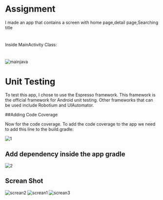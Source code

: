 # Assignment

I made an app that contains a screen with home page,detail page,Searching title

#
Inside MainActivity Class:
#
![mainjava](https://user-images.githubusercontent.com/15821172/64904860-10d6a980-d6e1-11e9-86a7-e3d148adaf71.PNG)



# Unit Testing

To test this app, I chose to use the Espresso framework. This framework is the official framework for Android unit testing. Other frameworks that can be used include Robotium and UIAutomator.

##Adding Code Coverage

Now for the code coverage. To add the code coverage to the app we need to add this line to the build.gradle:

 ![1](https://user-images.githubusercontent.com/15821172/64888379-e6063a00-d67b-11e9-81c4-7f324f5e353d.PNG)



##  Add dependency inside the app gradle
![2](https://user-images.githubusercontent.com/15821172/64888600-747abb80-d67c-11e9-979b-6a3d909e61a6.PNG)

## Screan Shot

![screan2](https://user-images.githubusercontent.com/15821172/64904619-893b6b80-d6dd-11e9-920b-cdbdeec0fb79.PNG)
![screan1](https://user-images.githubusercontent.com/15821172/64904616-86d91180-d6dd-11e9-8d4f-175027f8aec1.PNG)
![screan3](https://user-images.githubusercontent.com/15821172/64904620-8b9dc580-d6dd-11e9-9498-40a7cce9e6c7.PNG)





